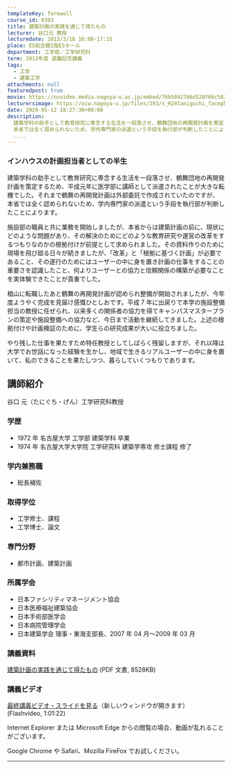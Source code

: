 ```yaml
---
templateKey: farewell
course_id: 0393
title: 建築計画の実践を通じて得たもの
lecturer: 谷口元 教授
lecturedate: 2013/3/18 16:00-17:15
place: ES総合館1階ESホール
department: 工学部／工学研究科
term: 2012年度 退職記念講義
tags:
  - 工学
  - 建築工学
attachments: null
featuredpost: true
movie: https://nuvideo.media.nagoya-u.ac.jp/embed/76b5042766d528f66c583ae1b878f2cbb7e7ee7a
lecturersimage: https://ocw.nagoya-u.jp/files/393/s_H24taniguchi_facephoto.jpg
date: 2020-05-12 18:27:30+00:00
description:
  建築学科の助手として教育研究に専念する生活を一段落させ、鶴舞団地の再開発計画を策定するため、平成元年に医学部に講師として派遣されたことが大きな転機でした。それまで鶴舞の再開発計画は外部委託で作成されていたのですが、
  本省では全く認められないため、学内専門家の派遣という手段を執行部が判断したことによります。 施設部の職員と共に業務を開始しましたが、本省からは建築計画の前に、現状にどのような問
  ....
---
```


### インハウスの計画担当者としての半生

建築学科の助手として教育研究に専念する生活を一段落させ、鶴舞団地の再開発計画を策定するため、平成元年に医学部に講師として派遣されたことが大きな転機でした。それまで鶴舞の再開発計画は外部委託で作成されていたのですが、 本省では全く認められないため、学内専門家の派遣という手段を執行部が判断したことによります。

施設部の職員と共に業務を開始しましたが、本省からは建築計画の前に、現状にどのような問題があり、その解決のためにどのような教育研究や運営の改革をするつもりなのかの根拠付けが前提として求められました。その資料作りのために現場を飛び廻る日々が続きましたが、「改革」と「根拠に基づく計画」が必要であること、その遂行のためにはユーザーの中に身を置き計画の仕事をすることの重要さを認識したこと、何よりユーザーとの協力と信頼関係の構築が必要なことを実体験できたことが貴重でした。

椙山に転職したあと鶴舞の再開発計画が認められ整備が開始されましたが、今年度ようやく完成を見届け感慨ひとしおです。平成 7 年に出戻りで本学の施設整備担当の教授に任ぜられ、以来多くの関係者の協力を得てキャンパスマスタープランの策定や施設整備への協力など、今日まで活動を継続してきました。上述の根拠付けや計画検証のために、学生らの研究成果が大いに役立ちました。

やり残した仕事を果たすため特任教授としてしばらく残留しますが、それ以降は大学でお世話になった経験を生かし、地域で生きるリアルユーザーの中に身を置いて、私のできることを果たしつつ、暮らしていくつもりであります。

## 講師紹介

谷口 元（たにぐち・げん）工学研究科教授

### 学歴

- 1972 年 名古屋大学 工学部 建築学科 卒業
- 1974 年 名古屋大学大学院 工学研究科 建築学専攻 修士課程 修了

### 学内兼務職

- 総長補佐

### 取得学位

- 工学修士、課程
- 工学博士、論文

### 専門分野

- 都市計画、建築計画

### 所属学会

- 日本ファシリティマネージメント協会
- 日本医療福祉建築協会
- 日本手術部医学会
- 日本病院管理学会
- 日本建築学会 理事・東海支部長、2007 年 04 月〜2009 年 03 月

### 講義資料

[建築計画の実践を通じて得たもの](https://ocw.nagoya-u.jp/files/393/H24taniguchiLL_materials.pdf) (PDF 文書, 8528KB)

### 講義ビデオ

[最終講義ビデオ・スライドを見る](https://ocw.nagoya-u.jp/resource/2012_lastlecture_taniguchi/)（新しいウィンドウが開きます） (Flashvideo, 1:01:22)

Internet Explorer または Microsoft Edge からの閲覧の場合、動画が乱れることがございます。

Google Chrome や Safari、Mozilla FireFox でお試しください。

---

